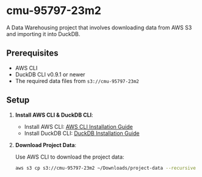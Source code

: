 # cmu-95797-23m2

A Data Warehousing project that involves downloading data from AWS S3 and importing it into DuckDB.

## Prerequisites

- AWS CLI
- DuckDB CLI v0.9.1 or newer
- The required data files from `s3://cmu-95797-23m2`

## Setup

1. **Install AWS CLI & DuckDB CLI**:

   - Install AWS CLI: [AWS CLI Installation Guide](https://docs.aws.amazon.com/cli/latest/userguide/install-cliv2.html)
   - Install DuckDB CLI: [DuckDB Installation Guide](https://duckdb.org/docs/installation)

2. **Download Project Data**:

   Use AWS CLI to download the project data:

   ```bash
   aws s3 cp s3://cmu-95797-23m2 ~/Downloads/project-data --recursive
   ```
